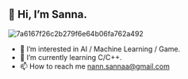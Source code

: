 ## 👋 Hi, I’m Sanna.
![7a6167f26c2b279f6e64b06fa762a492](https://github.com/mutieta/mutieta/assets/130217943/be9047a4-60d8-497b-9bf6-f1cde8037a3e)




- 👀 I’m interested in AI / Machine Learning / Game.
- 🌱 I’m currently learning C/C++.
- 📫 How to reach me nann.sannaa@gmail.com 

<!---
mutieta/mutieta is a ✨ special ✨ repository because its `README.md` (this file) appears on your GitHub profile.
You can click the Preview link to take a look at your changes.
--->
